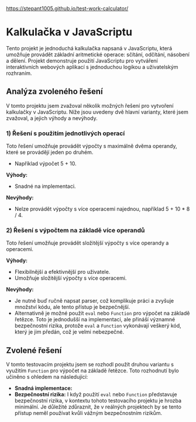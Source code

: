 https://stepant1005.github.io/test-work-calculator/

# Kalkulačka v JavaScriptu

Tento projekt je jednoduchá kalkulačka napsaná v JavaScriptu, která umožňuje provádět základní aritmetické operace: sčítání, odčítání, násobení a dělení. Projekt demonstruje použití JavaScriptu pro vytváření interaktivních webových aplikací s jednoduchou logikou a uživatelským rozhraním.

## Analýza zvoleného řešení

V tomto projektu jsem zvažoval několik možných řešení pro vytvoření kalkulačky v JavaScriptu. Níže jsou uvedeny dvě hlavní varianty, které jsem zvažoval, a jejich výhody a nevýhody.

### 1) Řešení s použitím jednotlivých operací

Toto řešení umožňuje provádět výpočty s maximálně dvěma operandy, které se provádějí jeden po druhém.

- Například výpočet 5 + 10.

**Výhody:**

- Snadné na implementaci.

**Nevýhody:**

- Nelze provádět výpočty s více operacemi najednou, například 5 + 10 \* 8 / 4.

### 2) Řešení s výpočtem na základě více operandů

Toto řešení umožňuje provádět složitější výpočty s více operandy a operacemi.

**Výhody:**

- Flexibilnější a efektivnější pro uživatele.
- Umožňuje složitější výpočty s více operacemi.

**Nevýhody:**

- Je nutné buď ručně napsat parser, což komplikuje práci a zvyšuje množství kódu, ale tento přístup je bezpečnější.
- Alternativně je možné použít `eval` nebo `Function` pro výpočet na základě řetězce. Toto je jednodušší na implementaci, ale přináší významné bezpečnostní rizika, protože `eval` a `Function` vykonávají veškerý kód, který je jim předán, což je velmi nebezpečné.

## Zvolené řešení

V tomto testovacím projektu jsem se rozhodl použít druhou variantu s využitím `Function` pro výpočet na základě řetězce. Toto rozhodnutí bylo učiněno s ohledem na následující:

- **Snadná implementace:**
- **Bezpečnostní rizika:** I když použití `eval` nebo `Function` představuje bezpečnostní rizika, v kontextu tohoto testovacího projektu je hrozba minimální. Je důležité zdůraznit, že v reálných projektech by se tento přístup neměl používat kvůli vážným bezpečnostním rizikům.
